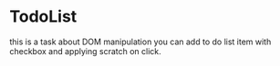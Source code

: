 # TodoList
this is a task about DOM manipulation
you can add to do list item with checkbox and applying scratch on click.

